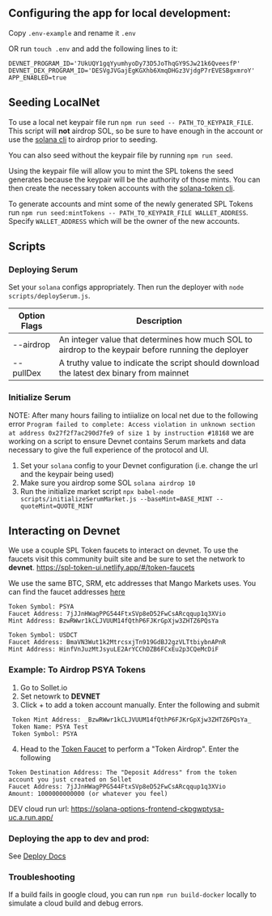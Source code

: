 ## Configuring the app for local development:

Copy `.env-example` and rename it `.env`

OR run `touch .env` and add the following lines to it:

```
DEVNET_PROGRAM_ID='7UkUQY1gqYyumhyoDy73D5JoThqGY9SJw21k6QveesfP'
DEVNET_DEX_PROGRAM_ID='DESVgJVGajEgKGXhb6XmqDHGz3VjdgP7rEVESBgxmroY'
APP_ENABLED=true
```

## Seeding LocalNet

To use a local net keypair file run `npm run seed -- PATH_TO_KEYPAIR_FILE`. This script will **not** airdrop SOL, so be sure to have enough in the account or use the [solana cli](https://docs.solana.com/cli/transfer-tokens#testing-your-wallet) to airdrop prior to seeding.

You can also seed without the keypair file by running `npm run seed`.

Using the keypair file will allow you to mint the SPL tokens the seed generates because the keypair will be the authority of those mints. You can then create the necessary token accounts with the [solana-token cli](https://spl.solana.com/token).

To generate accounts and mint some of the newly generated SPL Tokens run `npm run seed:mintTokens -- PATH_TO_KEYPAIR_FILE WALLET_ADDRESS`. Specify `WALLET_ADDRESS` which will be the owner of the new accounts.

## Scripts

### Deploying Serum

Set your `solana` configs appropriately. Then run the deployer with `node scripts/deploySerum.js`.

| Option Flags | Description                                                                                         |
| ------------ | --------------------------------------------------------------------------------------------------- |
| --airdrop    | An integer value that determines how much SOL to airdrop to the keypair before running the deployer |
| --pullDex    | A truthy value to indicate the script should download the latest dex binary from mainnet            |

### Initialize Serum

NOTE: After many hours failing to intiialize on local net due to the following error `Program failed to complete: Access violation in unknown section at address 0x27f2f7ac290d7fe9 of size 1 by instruction #18168` we are working on a script to ensure Devnet contains Serum markets and data necessary to give the full experience of the protocol and UI.

1. Set your `solana` config to your Devnet configuration (i.e. change the url and the keypair being used)
2. Make sure you airdrop some SOL `solana airdrop 10`
3. Run the initialize market script `npx babel-node scripts/initializeSerumMarket.js --baseMint=BASE_MINT --quoteMint=QUOTE_MINT`

## Interacting on Devnet

We use a couple SPL Token faucets to interact on devnet. To use the faucets visit this community built site and be sure to set the network to **devnet**.
https://spl-token-ui.netlify.app/#/token-faucets

We use the same BTC, SRM, etc addresses that Mango Markets uses. You can find the faucet addresses [here](https://github.com/blockworks-foundation/mango-client-ts/blob/main/src/ids.json#L10)

```
Token Symbol: PSYA
Faucet Address: 7jJJnHWagPPG544FtxSVp8eD52FwCsARcqqup1q3XVio
Mint Address: BzwRWwr1kCLJVUUM14fQthP6FJKrGpXjw3ZHTZ6PQsYa
```

```
Token Symbol: USDCT
Faucet Address: BmaVN3Wut1k2MtrcsxjTn919GdBJ2gzVLTtbiybnAPnR
Mint Address: HinfVnJuzMtJsyuLE2ArYCChDZB6FCxEu2p3CQeMcDiF
```

### Example: To Airdrop PSYA Tokens

1. Go to Sollet.io
2. Set netowrk to **DEVNET**
3. Click + to add a token account manually. Enter the following and submit

```
 Token Mint Address: _BzwRWwr1kCLJVUUM14fQthP6FJKrGpXjw3ZHTZ6PQsYa_
 Token Name: PSYA Test
 Token Symbol: PSYA
```

4. Head to the [Token Faucet](https://spl-token-ui.netlify.app/#/token-faucets) to perform a "Token Airdrop". Enter the following

```
Token Destination Address: The "Deposit Address" from the token account you just created on Sollet
Faucet Address: 7jJJnHWagPPG544FtxSVp8eD52FwCsARcqqup1q3XVio
Amount: 1000000000000 (or whatever you feel)
```

DEV cloud run url: https://solana-options-frontend-ckpgwptysa-uc.a.run.app/

### Deploying the app to dev and prod:

See <a href="https://github.com/mithraiclabs/solana-options-frontend/blob/master/docs/Deploying.md">Deploy Docs</a>

### Troubleshooting
If a build fails in google cloud, you can run `npm run build-docker` locally to simulate a cloud build and debug errors.
